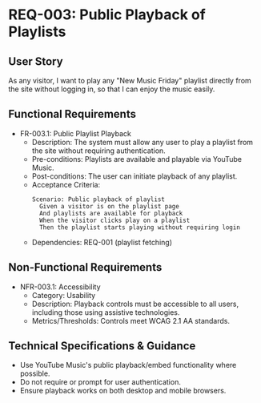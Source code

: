 # REQ-003: Public Playback of Playlists

## User Story
As any visitor, I want to play any "New Music Friday" playlist directly from the site without logging in, so that I can enjoy the music easily.

## Functional Requirements

- FR-003.1: Public Playlist Playback
  - Description: The system must allow any user to play a playlist from the site without requiring authentication.
  - Pre-conditions: Playlists are available and playable via YouTube Music.
  - Post-conditions: The user can initiate playback of any playlist.
  - Acceptance Criteria:
    ```Gherkin
    Scenario: Public playback of playlist
      Given a visitor is on the playlist page
      And playlists are available for playback
      When the visitor clicks play on a playlist
      Then the playlist starts playing without requiring login
    ```
  - Dependencies: REQ-001 (playlist fetching)

## Non-Functional Requirements

- NFR-003.1: Accessibility
  - Category: Usability
  - Description: Playback controls must be accessible to all users, including those using assistive technologies.
  - Metrics/Thresholds: Controls meet WCAG 2.1 AA standards.

## Technical Specifications & Guidance
- Use YouTube Music's public playback/embed functionality where possible.
- Do not require or prompt for user authentication.
- Ensure playback works on both desktop and mobile browsers. 